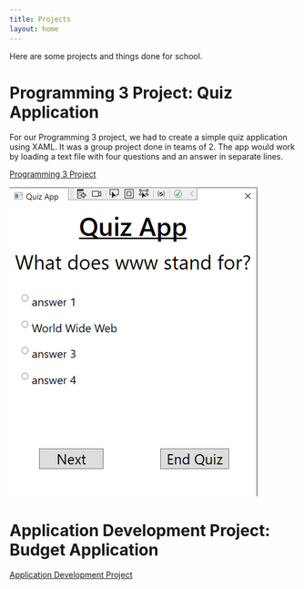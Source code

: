 ```yaml
---
title: Projects
layout: home
---
```


Here are some projects and things done for school.

# Programming 3 Project: Quiz Application

For our Programming 3 project, we had to create a simple quiz application using XAML. It was a group project done in teams of 2. The app would work by loading a text file with four questions and an answer in separate lines.

[Programming 3 Project](https://github.com/RobertCristianNeacsu/Programming3_Project/tree/main)

![Prog3Project](https://github.com/RobertCristianNeacsu/RobertCristianNeacsu.Github.io/blob/main/Programming3Project.PNG)


# Application Development Project: Budget Application

[Application Development Project](https://github.com/RobertCristianNeacsu/AppDev1_Project/tree/main)

